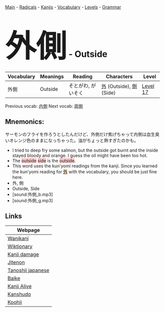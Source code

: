 <style> bigfont {font-size: 100px}</style>
[Main](../README.md) -
[Radicals](../radicals.md) -
[Kanjis](../kanjis.md) -
[Vocabulary](../vocabulary.md) -
[Levels](../levels.md) -
[Grammar](../grammar.md)
# <bigfont> 外側</bigfont> - Outside 

| Vocabulary | Meanings | Reading | Characters | Level |
| --- | --- | --- | --- | --- |
| 外側 | Outside | そとがわ, がいそく |  [外](../kanjis/外.md) (Outside), [側](../kanjis/側.md) (Side) | [Level 17](../levels/wk_level17.md) |

Previous vocab: [内側](内側.md) Next vocab: [両側](両側.md) 

## Mnemonics:
サーモンのフライを作ろうとしたんだけど、外側だけ焦げちゃって内側は血生臭いオレンジ色のままになっちゃった。油がちょっと熱すぎたのかも。
* I tried to deep fry some salmon, but the outside got burnt and the inside stayed bloody and orange. I guess the oil might have been too hot.
* The <span style="background-color:#ffcccb"> outside</span> <span style="background-color:#ffcccb"> side</span> is the <span style="background-color:#ffcccb"> outside</span>.
* This word uses the kun'yomi readings from the kanji. Since you learned the kun'yomi reading for <span style="background-color:#fed8b1"> [外](https://jisho.org/search/外)</span> with the vocabulary, you should be just fine here.
* 外, 側
* Outside, Side
* [sound:外側_b.mp3]
* [sound:外側_g.mp3]


## Links 

| Webpage |
| --- |
| [Wanikani          ](https://www.wanikani.com/kanji/外側) |
| [Wiktionary        ](https://en.wiktionary.org/wiki/外側) |
| [Kanji damage      ](http://www.kanjidamage.com/kanji/search?utf8=✓&q=外側) |
| [Jitenon           ](https://jitenon.com/kanji/外側) |
| [Tanoshii japanese ](https://www.tanoshiijapanese.com/dictionary/kanji.cfm?k=外側) |
| [Baike             ](https://baike.baidu.com/item/外側) |
| [Kanji Alive       ](https://app.kanjialive.com/外側) |
| [Kanshudo          ](https://www.kanshudo.com/searchmn?q=外側) |
| [Koohii            ](https://kanji.koohii.com/study/kanji/外側) |
